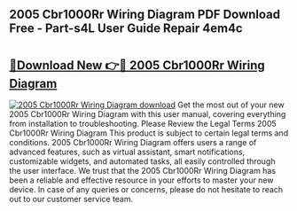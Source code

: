 ## 2005 Cbr1000Rr Wiring Diagram PDF Download Free - Part-s4L User Guide Repair 4em4c

# <h2><a href="http://dfunamj.blite.top/?on=2005+Cbr1000Rr+Wiring+Diagram">🔗Download New 👉🔴 2005 Cbr1000Rr Wiring Diagram</a></h2>

[![2005 Cbr1000Rr Wiring Diagram download](https://i.imgur.com/lujVjoI.png)](http://dfunamj.blite.top/?on=2005+Cbr1000Rr+Wiring+Diagram)
Get the most out of your new 2005 Cbr1000Rr Wiring Diagram with this user manual, covering everything from installation to troubleshooting. Please Review the Legal Terms 2005 Cbr1000Rr Wiring Diagram This product is subject to certain legal terms and conditions. 2005 Cbr1000Rr Wiring Diagram offers users a range of advanced features, such as virtual assistant, smart notifications, customizable widgets, and automated tasks, all easily controlled through the user interface. We trust that the 2005 Cbr1000Rr Wiring Diagram has been a reliable and effective resource in your efforts to master your new device. In case of any queries or concerns, please do not hesitate to reach out to our customer service team.
